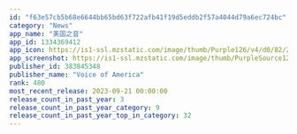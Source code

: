 ```yaml
---
id: "f63e57cb5b68e6644bb65bd63f722afb41f19d5eddb2f57a4044d79a6ec724bc"
category: "News"
app_name: "美国之音"
app_id: 1334369412
app_icon: https://is1-ssl.mzstatic.com/image/thumb/Purple126/v4/d0/82/29/d08229ef-17d7-61f5-f9ec-b96f4a138f49/AppIcon-VOA_Mandarin-0-0-1x_U007emarketing-0-10-0-85-220.png/1024x1024bb.png
app_screenshot: https://is1-ssl.mzstatic.com/image/thumb/PurpleSource125/v4/84/bc/4e/84bc4e3b-1d76-974d-a4fa-54900e3226fa/0915163b-3b28-4d8b-b643-2e17fb55f83b_IMG_0262.PNG/1242x2688bb.png
publisher_id: 383845348
publisher_name: "Voice of America"
rank: 480
most_recent_release: 2023-09-21 00:00:00
release_count_in_past_year: 3
release_count_in_past_year_category: 9
release_count_in_past_year_top_in_category: 32
---
```

